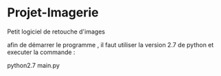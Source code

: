 Projet-Imagerie
===============

Petit logiciel de retouche d'images

afin de démarrer le programme , il faut utiliser la version 2.7 de python et executer la commande :

python2.7 main.py
